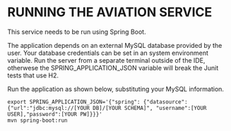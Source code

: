 # RUNNING THE AVIATION SERVICE

This service needs to be run using Spring Boot. 

The application depends on an external MySQL database provided by the user. Your database credentials can be
set in an system environment variable. Run the server from a separate terminal outside of the IDE, otherwese 
the SPRING_APPLICATION_JSON variable will break the Junit tests that use H2.

Run the application as shown below, substituting your MySQL information.
```
export SPRING_APPLICATION_JSON='{"spring": {"datasource": {"url":"jdbc:mysql://[YOUR DB]/[YOUR SCHEMA]", "username":[YOUR USER],"password":[YOUR PW]}}}'
mvn spring-boot:run
```

